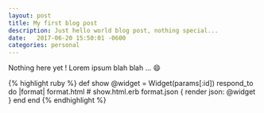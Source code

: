 ```yaml
---
layout: post
title: My first blog post
description: Just hello world blog post, nothing special...
date:   2017-06-20 15:50:01 -0600
categories: personal
---
```


Nothing here yet ! Lorem ipsum blah blah ... :smile:

{% highlight ruby %}
def show
  @widget = Widget(params[:id])
  respond_to do |format|
    format.html # show.html.erb
    format.json { render json: @widget }
  end
end
{% endhighlight %}

